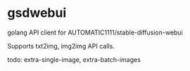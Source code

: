 # gsdwebui
golang API client for AUTOMATIC1111/stable-diffusion-webui

Supports txt2img, img2img API calls.

todo:
extra-single-image, extra-batch-images
